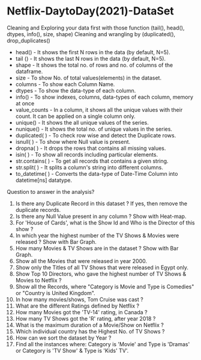 # Netflix-DaytoDay(2021)-DataSet

Cleaning and Exploring your data first with those function (tail(), head(), dtypes, info(), size, shape)
Cleaning and wrangling by (duplicated(), drop_duplicates()

* head() - It shows the first N rows in the data (by default, N=5).
* tail () - It shows the last N rows in the data (by default, N=5).
* shape - It shows the total no. of rows and no. of columns of the dataframe.
* size - To show No. of total values(elements) in the dataset.
* columns - To show each Column Name.
* dtypes - To show the data-type of each column.
* info() - To show indexes, columns, data-types of each column, memory at once
* value_counts - In a column, it shows all the unique values with their count. It can be applied on a single column only.
* unique() - It shows the all unique values of the series.
* nunique() - It shows the total no. of unique values in the series.
* duplicated( ) - To check row wise and detect the Duplicate rows.
* isnull( ) - To show where Null value is present.
* dropna( ) - It drops the rows that contains all missing values.
* isin( ) - To show all records including particular elements.
* str.contains( ) - To get all records that contains a given string.
* str.split( ) - It splits a column's string into different columns.
* to_datetime( ) - Converts the data-type of Date-Time Column into datetime[ns] datatype.

Question to answer in the analysis?

1) Is there any Duplicate Record in this dataset ? If yes, then remove the duplicate records.
2) Is there any Null Value present in any column ? Show with Heat-map.
3) For 'House of Cards', what is the Show Id and Who is the Director of this show ? 
4) In which year the highest number of the TV Shows & Movies were released ? Show with Bar Graph.
5) How many Movies & TV Shows are in the dataset ? Show with Bar Graph.
6) Show all the Movies that were released in year 2000.
7) Show only the Titles of all TV Shows that were released in Egypt only.
8) Show Top 10 Directors, who gave the highest number of TV Shows & Movies to Netflix ?
9) Show all the Records, where "Category is Movie and Type is Comedies" or "Country is United Kingdom".
10) In how many movies/shows, Tom Cruise was cast ?
11) What are the different Ratings defined by Netflix ?
12) How many Movies got the 'TV-14' rating, in Canada ?
13) How many TV Shows got the 'R' rating, after year 2018 ?
14) What is the maximum duration of a Movie/Show on Netflix ?
15) Which individual country has the Highest No. of TV Shows ?
16) How can we sort the dataset by Year ?
17) Find all the instances where: Category is 'Movie' and Type is 'Dramas' or Category is 'TV Show' & Type is 'Kids' TV'.

